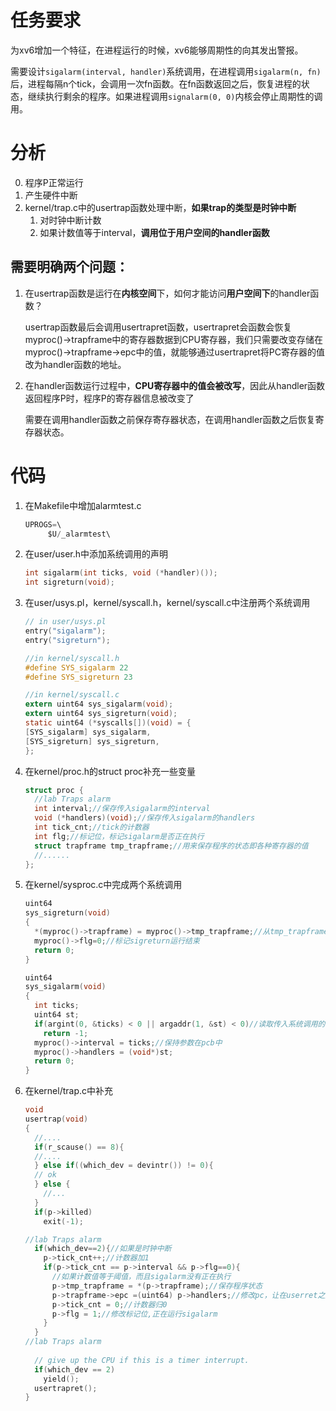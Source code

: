 # 任务要求

为xv6增加一个特征，在进程运行的时候，xv6能够周期性的向其发出警报。

需要设计`sigalarm(interval, handler)`系统调用，在进程调用`sigalarm(n, fn)`后，进程每隔n个tick，会调用一次fn函数。在fn函数返回之后，恢复进程的状态，继续执行剩余的程序。如果进程调用`signalarm(0, 0)`内核会停止周期性的调用。

# 分析

0. 程序P正常运行
1. 产生硬件中断
2. kernel/trap.c中的usertrap函数处理中断，**如果trap的类型是时钟中断**
   1. 对时钟中断计数
   2. 如果计数值等于interval，**调用位于用户空间的handler函数**

## **需要明确两个问题：**

1. 在usertrap函数是运行在**内核空间**下，如何才能访问**用户空间下**的handler函数？

   usertrap函数最后会调用usertrapret函数，usertrapret会函数会恢复myproc()->trapframe中的寄存器数据到CPU寄存器，我们只需要改变存储在myproc()->trapframe->epc中的值，就能够通过usertrapret将PC寄存器的值改为handler函数的地址。

2. 在handler函数运行过程中，**CPU寄存器中的值会被改写**，因此从handler函数返回程序P时，程序P的寄存器信息被改变了

   需要在调用handler函数之前保存寄存器状态，在调用handler函数之后恢复寄存器状态。

# 代码

1. 在Makefile中增加alarmtest.c

   ```c
   UPROGS=\        
   		$U/_alarmtest\
   ```

2. 在user/user.h中添加系统调用的声明

   ```c
   int sigalarm(int ticks, void (*handler)());
   int sigreturn(void);
   ```

3. 在user/usys.pl，kernel/syscall.h，kernel/syscall.c中注册两个系统调用

   ```c
   // in user/usys.pl
   entry("sigalarm");
   entry("sigreturn");
   
   //in kernel/syscall.h
   #define SYS_sigalarm 22
   #define SYS_sigreturn 23
   
   //in kernel/syscall.c
   extern uint64 sys_sigalarm(void);
   extern uint64 sys_sigreturn(void);
   static uint64 (*syscalls[])(void) = {
   [SYS_sigalarm] sys_sigalarm,
   [SYS_sigreturn] sys_sigreturn,
   };
   ```

4. 在kernel/proc.h的struct proc补充一些变量

   ```c
   struct proc {
     //lab Traps alarm
     int interval;//保存传入sigalarm的interval
     void (*handlers)(void);//保存传入sigalarm的handlers
     int tick_cnt;//tick的计数器
     int flg;//标记位，标记sigalarm是否正在执行
     struct trapframe tmp_trapframe;//用来保存程序的状态即各种寄存器的值
     //......
   };
   ```

5. 在kernel/sysproc.c中完成两个系统调用

   ```c
   uint64
   sys_sigreturn(void)
   {
     *(myproc()->trapframe) = myproc()->tmp_trapframe;//从tmp_trapframe恢复原始程序运行状态
     myproc()->flg=0;//标记sigreturn运行结束
     return 0;
   }
   
   uint64
   sys_sigalarm(void)
   {
     int ticks;
     uint64 st; 
     if(argint(0, &ticks) < 0 || argaddr(1, &st) < 0)//读取传入系统调用的两个参数
       return -1;
     myproc()->interval = ticks;//保持参数在pcb中
     myproc()->handlers = (void*)st;
     return 0;
   }
   ```

6. 在kernel/trap.c中补充

   ```c
   void
   usertrap(void)
   {
     //....
     if(r_scause() == 8){
     //....
     } else if((which_dev = devintr()) != 0){
     // ok
     } else {
       //...
     }
     if(p->killed)
       exit(-1);
   
   //lab Traps alarm
     if(which_dev==2){//如果是时钟中断
       p->tick_cnt++;//计数器加1
       if(p->tick_cnt == p->interval && p->flg==0){
         //如果计数值等于阈值，而且sigalarm没有正在执行
         p->tmp_trapframe = *(p->trapframe);//保存程序状态
         p->trapframe->epc =(uint64) p->handlers;//修改pc，让在userret之后跳转到handlers函数处玉兴
         p->tick_cnt = 0;//计数器归0
         p->flg = 1;//修改标记位,正在运行sigalarm
       }
     }
   //lab Traps alarm
    
     // give up the CPU if this is a timer interrupt.
     if(which_dev == 2)
       yield();
     usertrapret();
   }
   ```
